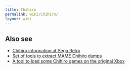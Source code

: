```yaml
---
title: Chihiro
permalink: wiki/Chihiro/
layout: wiki
---
```


Also see
--------

-   [Chihiro information at Sega
    Retro](http://segaretro.org/Sega_Chihiro)
-   [Set of tools to extract MAME Chihiro
    dumps](https://github.com/JayFoxRox/Chihiro-Tools)
-   [A tool to load some Chihiro games on the original
    Xbox](https://github.com/JayFoxRox/Chihiro-Launcher)

